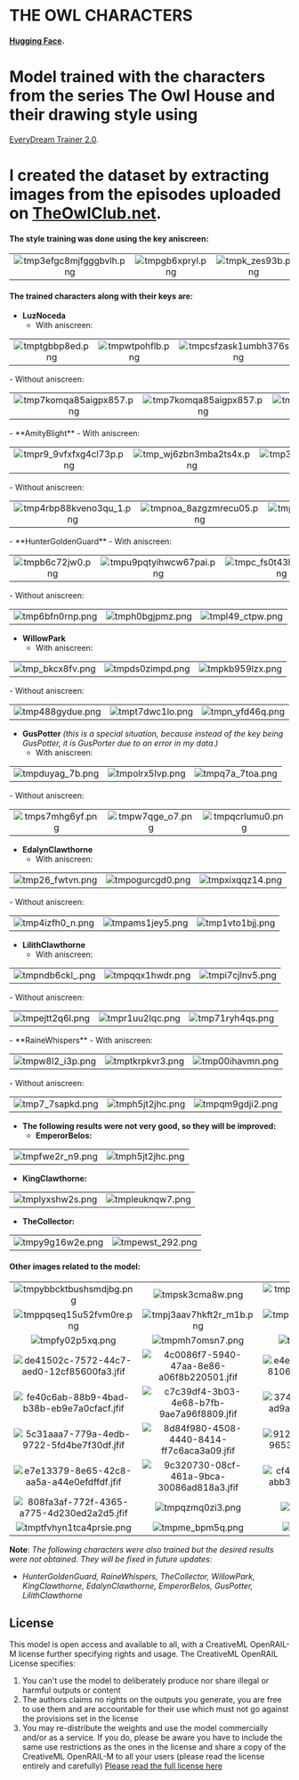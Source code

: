 # THE OWL CHARACTERS
#### [Hugging Face](https://huggingface.co/Jartemio/The_Owl_Characters_V2).

# Model trained with the characters from the series The Owl House and their drawing style using
[EveryDream Trainer 2.0](https://github.com/victorchall/EveryDream2trainer).
# I created the dataset by extracting images from the episodes uploaded on [TheOwlClub.net](https://www.theowlclub.net/).

#### The style training was done using the key **aniscreen**:
<table>
    <tr>
        <td align="center">
            <img
                src="https://huggingface.co/Jartemio/The_Owl_Characters_V2/resolve/main/images/tmp3efgc8mjfgggbvlh.png"
                alt="tmp3efgc8mjfgggbvlh.png" title="tmp3efgc8mjfgggbvlh.png" />
        </td>
        <td align="center">
            <img
                src="https://huggingface.co/Jartemio/The_Owl_Characters_V2/resolve/main/images/tmpgb6xpryl.png"
                alt="tmpgb6xpryl.png" title="tmpgb6xpryl.png"  />
        </td>
        <td align="center">
            <img
                src="https://huggingface.co/Jartemio/The_Owl_Characters_V2/resolve/main/images/tmpk_zes93b.png"
                alt="tmpk_zes93b.png" title="tmpk_zes93b.png" />
        </td>
    </tr>
</table>

#### The trained characters along with their keys are:


- **LuzNoceda**
  - With aniscreen:
<table>
    <tr>
        <td align="center">
            <img
                src="https://huggingface.co/Jartemio/The_Owl_Characters_V2/resolve/main/images/tmptgbbp8ed.png"
                alt="tmptgbbp8ed.png" title="tmptgbbp8ed.png"/>
        </td>
        <td align="center">
            <img
                src="https://huggingface.co/Jartemio/The_Owl_Characters_V2/resolve/main/images/tmpwtpohflb.png"
                alt="tmpwtpohflb.png" title="tmpwtpohflb.png" />
        </td>
        <td align="center">
            <img
                src="https://huggingface.co/Jartemio/The_Owl_Characters_V2/resolve/main/images/tmpcsfzask1umbh376s.png"
                alt="tmpcsfzask1umbh376s.png" title="tmpk_zes93b.png" />
        </td>
    </tr>
</table>
  - Without aniscreen:
<table>
    <tr>
        <td align="center">
            <img
                src="https://huggingface.co/Jartemio/The_Owl_Characters_V2/resolve/main/images/tmpl5egvhsig9dmb_3y.png"
                alt="tmp7komqa85aigpx857.png" title="tmpl5egvhsig9dmb_3y.png"/>
        </td>
        <td align="center">
            <img
                src="https://huggingface.co/Jartemio/The_Owl_Characters_V2/resolve/main/images/tmp7komqa85aigpx857.png"
                alt="tmp7komqa85aigpx857.png" title="tmp7komqa85aigpx857.png" />
        </td>
        <td align="center">
            <img
                src="https://huggingface.co/Jartemio/The_Owl_Characters_V2/resolve/main/images/tmpca1fmrfa.png"
                alt="tmpca1fmrfa.png" title="tmpca1fmrfa.png" />
        </td>
    </tr>
</table>
- **AmityBlight**
  - With aniscreen:
<table>
    <tr>
        <td align="center">
            <img
                src="https://huggingface.co/Jartemio/The_Owl_Characters_V2/resolve/main/images/tmpr9_9vfxfxg4cl73p.png"
                alt="tmpr9_9vfxfxg4cl73p.png" title="tmpr9_9vfxfxg4cl73p.png"/>
        </td>
        <td align="center">
            <img
                src="https://huggingface.co/Jartemio/The_Owl_Characters_V2/resolve/main/images/tmp_wj6zbn3mba2ts4x.png"
                alt="tmp_wj6zbn3mba2ts4x.png" title="tmp_wj6zbn3mba2ts4x.png"/>
        </td>
        <td align="center">
            <img
                src="https://huggingface.co/Jartemio/The_Owl_Characters_V2/resolve/main/images/tmp3pb40xo9.png"
                alt="tmp3pb40xo9.png" title="tmp3pb40xo9.png"  />
        </td>
    </tr>
</table>
  - Without aniscreen:
<table>
    <tr>
        <td align="center">
            <img
                src="https://huggingface.co/Jartemio/The_Owl_Characters_V2/resolve/main/images/tmp4rbp88kveno3qu_1.png"
                alt="tmp4rbp88kveno3qu_1.png" title="tmp4rbp88kveno3qu_1.png" />
        </td>
        <td align="center">
            <img
                src="https://huggingface.co/Jartemio/The_Owl_Characters_V2/resolve/main/images/tmpnoa_8azgzmrecu05.png"
                alt="tmpnoa_8azgzmrecu05.png" title="tmpnoa_8azgzmrecu05.png"  />
        </td>
        <td align="center">
            <img
                src="https://huggingface.co/Jartemio/The_Owl_Characters_V2/resolve/main/images/tmplt00ac1a.png"
                alt="tmplt00ac1a.png" title="tmplt00ac1a.png" />
        </td>
    </tr>
</table>
- **HunterGoldenGuard**
  - With aniscreen:
<table>
    <tr>
        <td align="center">
            <img
                src="https://huggingface.co/Jartemio/The_Owl_Characters_V2/resolve/main/images/tmpb6c72jw0.png"
                alt="tmpb6c72jw0.png" title="tmpb6c72jw0.png"/>
        </td>
        <td align="center">
            <img
                src="https://huggingface.co/Jartemio/The_Owl_Characters_V2/resolve/main/images/tmpu9pqtyihwcw67pai.png"
                alt="tmpu9pqtyihwcw67pai.png" title="tmpu9pqtyihwcw67pai.png"/>
        </td>
        <td align="center">
            <img
                src="https://huggingface.co/Jartemio/The_Owl_Characters_V2/resolve/main/images/tmpc_fs0t43hiu791u4.png"
                alt="tmpc_fs0t43hiu791u4.png" title="tmpc_fs0t43hiu791u4.png"  />
        </td>
    </tr>
</table>
  - Without aniscreen:
<table>
    <tr>
        <td align="center">
            <img
                src="https://huggingface.co/Jartemio/The_Owl_Characters_V2/resolve/main/images/tmp6bfn0rnp.png"
                alt="tmp6bfn0rnp.png" title="tmp6bfn0rnp.png" />
        </td>
        <td align="center">
            <img
                src="https://huggingface.co/Jartemio/The_Owl_Characters_V2/resolve/main/images/tmph0bgjpmz.png"
                alt="tmph0bgjpmz.png" title="tmph0bgjpmz.png"  />
        </td>
        <td align="center">
            <img
                src="https://huggingface.co/Jartemio/The_Owl_Characters_V2/resolve/main/images/tmpl49_ctpw.png"
                alt="tmpl49_ctpw.png" title="tmpl49_ctpw.png" />
        </td>
    </tr>
</table>

- **WillowPark**
  - With aniscreen:
<table>
    <tr>
        <td align="center">
            <img
                src="https://huggingface.co/Jartemio/The_Owl_Characters_V2/resolve/main/images/tmp_bkcx8fv.png"
                alt="tmp_bkcx8fv.png" title="tmp_bkcx8fv.png"/>
        </td>
        <td align="center">
            <img
                src="https://huggingface.co/Jartemio/The_Owl_Characters_V2/resolve/main/images/tmpds0zimpd.png"
                alt="tmpds0zimpd.png" title="tmpds0zimpd.png"/>
        </td>
        <td align="center">
            <img
                src="https://huggingface.co/Jartemio/The_Owl_Characters_V2/resolve/main/images/tmpkb959lzx.png"
                alt="tmpkb959lzx.png" title="tmpkb959lzx.png"  />
        </td>
    </tr>
</table>
  - Without aniscreen:
<table>
    <tr>
        <td align="center">
            <img
                src="https://huggingface.co/Jartemio/The_Owl_Characters_V2/resolve/main/images/tmp488gydue.png"
                alt="tmp488gydue.png" title="tmp488gydue.png" />
        </td>
        <td align="center">
            <img
                src="https://huggingface.co/Jartemio/The_Owl_Characters_V2/resolve/main/images/tmpt7dwc1lo.png"
                alt="tmpt7dwc1lo.png" title="tmpt7dwc1lo.png"  />
        </td>
        <td align="center">
            <img
                src="https://huggingface.co/Jartemio/The_Owl_Characters_V2/resolve/main/images/tmpn_yfd46q.png"
                alt="tmpn_yfd46q.png" title="tmpn_yfd46q.png" />
        </td>
    </tr>
</table>

- **GusPotter** *(this is a special situation, because instead of the key being GusPotter, it is *GusPorter* due to an error in my data.)*
  - With aniscreen:
<table>
    <tr>
        <td align="center">
            <img
                src="https://huggingface.co/Jartemio/The_Owl_Characters_V2/resolve/main/images/tmpduyag_7b.png"
                alt="tmpduyag_7b.png" title="tmpduyag_7b.png"/>
        </td>
        <td align="center">
            <img
                src="https://huggingface.co/Jartemio/The_Owl_Characters_V2/resolve/main/images/tmpolrx5lvp.png"
                alt="tmpolrx5lvp.png" title="tmpolrx5lvp.png"/>
        </td>
        <td align="center">
            <img
                src="https://huggingface.co/Jartemio/The_Owl_Characters_V2/resolve/main/images/tmpq7a_7toa.png"
                alt="tmpq7a_7toa.png" title="tmpq7a_7toa.png"  />
        </td>
    </tr>
</table>
  - Without aniscreen:
<table>
    <tr>
        <td align="center">
            <img
                src="https://huggingface.co/Jartemio/The_Owl_Characters_V2/resolve/main/images/tmps7mhg6yf.png"
                alt="tmps7mhg6yf.png" title="tmps7mhg6yf.png" />
        </td>
        <td align="center">
            <img
                src="https://huggingface.co/Jartemio/The_Owl_Characters_V2/resolve/main/images/tmpw7qge_o7.png"
                alt="tmpw7qge_o7.png" title="tmpw7qge_o7.png"  />
        </td>
        <td align="center">
            <img
                src="https://huggingface.co/Jartemio/The_Owl_Characters_V2/resolve/main/images/tmpqcrlumu0.png"
                alt="tmpqcrlumu0.png" title="tmpqcrlumu0.png" />
        </td>
    </tr>
</table>

- **EdalynClawthorne**
  - With aniscreen:
<table>
    <tr>
        <td align="center">
            <img
                src="https://huggingface.co/Jartemio/The_Owl_Characters_V2/resolve/main/images/tmp26_fwtvn.png"
                alt="tmp26_fwtvn.png" title="tmp26_fwtvn.png"/>
        </td>
        <td align="center">
            <img
                src="https://huggingface.co/Jartemio/The_Owl_Characters_V2/resolve/main/images/tmpogurcgd0.png"
                alt="tmpogurcgd0.png" title="tmpogurcgd0.png"/>
        </td>
        <td align="center">
            <img
                src="https://huggingface.co/Jartemio/The_Owl_Characters_V2/resolve/main/images/tmpxixqqz14.png"
                alt="tmpxixqqz14.png" title="tmpxixqqz14.png"  />
        </td>
    </tr>
</table>
  - Without aniscreen:
<table>
    <tr>
        <td align="center">
            <img
                src="https://huggingface.co/Jartemio/The_Owl_Characters_V2/resolve/main/images/tmp4izfh0_n.png"
                alt="tmp4izfh0_n.png" title="tmp4izfh0_n.png" />
        </td>
        <td align="center">
            <img
                src="https://huggingface.co/Jartemio/The_Owl_Characters_V2/resolve/main/images/tmpams1jey5.png"
                alt="tmpams1jey5.png" title="tmpams1jey5.png"  />
        </td>
        <td align="center">
            <img
                src="https://huggingface.co/Jartemio/The_Owl_Characters_V2/resolve/main/images/tmp1vto1bjj.png"
                alt="tmp1vto1bjj.png" title="tmp1vto1bjj.png" />
        </td>
    </tr>
</table>


- **LilithClawthorne**
  - With aniscreen:
<table>
    <tr>
        <td align="center">
            <img
                src="https://huggingface.co/Jartemio/The_Owl_Characters_V2/resolve/main/images/tmpndb6ckl_.png"
                alt="tmpndb6ckl_.png" title="tmpndb6ckl_.png"/>
        </td>
        <td align="center">
            <img
                src="https://huggingface.co/Jartemio/The_Owl_Characters_V2/resolve/main/images/tmpqqx1hwdr.png"
                alt="tmpqqx1hwdr.png" title="tmpqqx1hwdr.png"/>
        </td>
        <td align="center">
            <img
                src="https://huggingface.co/Jartemio/The_Owl_Characters_V2/resolve/main/images/tmpi7cjlnv5.png"
                alt="tmpi7cjlnv5.png" title="tmpi7cjlnv5.png"  />
        </td>
    </tr>
</table>
  - Without aniscreen:
<table>
    <tr>
        <td align="center">
            <img
                src="https://huggingface.co/Jartemio/The_Owl_Characters_V2/resolve/main/images/tmpejtt2q6l.png"
                alt="tmpejtt2q6l.png" title="tmpejtt2q6l.png" />
        </td>
        <td align="center">
            <img
                src="https://huggingface.co/Jartemio/The_Owl_Characters_V2/resolve/main/images/tmpr1uu2lqc.png"
                alt="tmpr1uu2lqc.png" title="tmpr1uu2lqc.png"  />
        </td>
        <td align="center">
            <img
                src="https://huggingface.co/Jartemio/The_Owl_Characters_V2/resolve/main/images/tmp71ryh4qs.png"
                alt="tmp71ryh4qs.png" title="tmp71ryh4qs.png" />
        </td>
    </tr>
</table>
- **RaineWhispers**
  - With aniscreen:
<table>
    <tr>
        <td align="center">
            <img
                src="https://huggingface.co/Jartemio/The_Owl_Characters_V2/resolve/main/images/tmpw8l2_i3p.png"
                alt="tmpw8l2_i3p.png" title="tmpw8l2_i3p.png"/>
        </td>
        <td align="center">
            <img
                src="https://huggingface.co/Jartemio/The_Owl_Characters_V2/resolve/main/images/tmptkrpkvr3.png"
                alt="tmptkrpkvr3.png" title="tmptkrpkvr3.png"/>
        </td>
        <td align="center">
            <img
                src="https://huggingface.co/Jartemio/The_Owl_Characters_V2/resolve/main/images/tmp00ihavmn.png"
                alt="tmp00ihavmn.png" title="tmp00ihavmn.png"  />
        </td>
    </tr>
</table>
  - Without aniscreen:
<table>
    <tr>
        <td align="center">
            <img
                src="https://huggingface.co/Jartemio/The_Owl_Characters_V2/resolve/main/images/tmp7_7sapkd.png"
                alt="tmp7_7sapkd.png" title="tmp7_7sapkd.png" />
        </td>
        <td align="center">
            <img
                src="https://huggingface.co/Jartemio/The_Owl_Characters_V2/resolve/main/images/tmph5jt2jhc.png"
                alt="tmph5jt2jhc.png" title="tmph5jt2jhc.png"  />
        </td>
        <td align="center">
            <img
                src="https://huggingface.co/Jartemio/The_Owl_Characters_V2/resolve/main/images/tmpqm9gdji2.png"
                alt="tmpqm9gdji2.png" title="tmpqm9gdji2.png" />
        </td>
    </tr>
</table>

- **The following results were not very good, so they will be improved:**
  - **EmperorBelos:**
<table>
    <tr>
        <td align="center">
            <img
                src="https://huggingface.co/Jartemio/The_Owl_Characters_V2/resolve/main/images/tmpfwe2r_n9.png"
                alt="tmpfwe2r_n9.png" title="tmpfwe2r_n9.png" />
        </td>
        <td align="center">
            <img
                src="https://huggingface.co/Jartemio/The_Owl_Characters_V2/resolve/main/images/tmpcwpxky0h.png"
                alt="tmph5jt2jhc.png" title="tmpcwpxky0h.png"  />
        </td>
    </tr>
</table>

 - **KingClawthorne:**
<table>
    <tr>
        <td align="center">
            <img
                src="https://huggingface.co/Jartemio/The_Owl_Characters_V2/resolve/main/images/tmplyxshw2s.png"
                alt="tmplyxshw2s.png" title="tmplyxshw2s.png" />
        </td>
        <td align="center">
            <img
                src="https://huggingface.co/Jartemio/The_Owl_Characters_V2/resolve/main/images/tmpleuknqw7.png"
                alt="tmpleuknqw7.png" title="tmpleuknqw7.png"  />
        </td>
    </tr>
</table>

- **TheCollector:**
<table>
    <tr>
        <td align="center">
            <img
                src="https://huggingface.co/Jartemio/The_Owl_Characters_V2/resolve/main/images/tmpy9g16w2e.png"
                alt="tmpy9g16w2e.png" title="tmpy9g16w2e.png" />
        </td>
        <td align="center">
            <img
                src="https://huggingface.co/Jartemio/The_Owl_Characters_V2/resolve/main/images/tmpewst_292.png"
                alt="tmpewst_292.png" title="tmpewst_292.png"  />
        </td>
    </tr>
</table>

#### Other images related to the model:                

<table>
    <tr>
        <td align="center">
            <img
                src="https://huggingface.co/Jartemio/The_Owl_Characters_V2/resolve/main/images/tmpybbcktbushsmdjbg.png"
                alt="tmpybbcktbushsmdjbg.png" title="tmpybbcktbushsmdjbg.png" />
        </td>
        <td align="center">
            <img
                src="https://huggingface.co/Jartemio/The_Owl_Characters_V2/resolve/main/images/tmpsk3cma8w.png"
                alt="tmpsk3cma8w.png" title="tmpsk3cma8w.png"  />
        </td>
        <td align="center">
            <img
                src="https://huggingface.co/Jartemio/The_Owl_Characters_V2/resolve/main/images/tmpr9_9vfxfxg4cl73p.png"
                alt="tmpr9_9vfxfxg4cl73p.png" title="tmpr9_9vfxfxg4cl73p.png" />
        </td>
    </tr>
    <tr>
        <td align="center">
            <img
                src="https://huggingface.co/Jartemio/The_Owl_Characters_V2/resolve/main/images/tmppqseq15u52fvm0re.png"
                alt="tmppqseq15u52fvm0re.png" title="tmppqseq15u52fvm0re.png" />
        </td>
        <td align="center">
            <img
                src="https://huggingface.co/Jartemio/The_Owl_Characters_V2/resolve/main/images/tmpj3aav7hkft2r_m1b.png"
                alt="tmpj3aav7hkft2r_m1b.png" title="tmpj3aav7hkft2r_m1b.png"  />
        </td>
        <td align="center">
            <img
                src="https://huggingface.co/Jartemio/The_Owl_Characters_V2/resolve/main/images/tmph4or82wbzk31rvbe.png"
                alt="tmph4or82wbzk31rvbe.png" title="tmph4or82wbzk31rvbe.png" />
        </td>
    </tr>
    <tr>
        <td align="center">
            <img
                src="https://huggingface.co/Jartemio/The_Owl_Characters_V2/resolve/main/images/tmpfy02p5xq.png"
                alt="tmpfy02p5xq.png" title="tmpfy02p5xq.png" />
        </td>
        <td align="center">
            <img
                src="https://huggingface.co/Jartemio/The_Owl_Characters_V2/resolve/main/images/tmpmh7omsn7.png"
                alt="tmpmh7omsn7.png" title="tmpmh7omsn7.png"  />
        </td>
        <td align="center">
            <img
                src="https://huggingface.co/Jartemio/The_Owl_Characters_V2/resolve/main/images/tmpwww_beg5.jpg"
                alt="tmpwww_beg5.jpg" title="tmpwww_beg5.jpg" />
        </td>
    </tr>
    <tr>
        <td align="center">
            <img
                src="https://huggingface.co/Jartemio/The_Owl_Characters_V2/resolve/main/images/de41502c-7572-44c7-aed0-12cf85600fa3.jfif"
                alt="de41502c-7572-44c7-aed0-12cf85600fa3.jfif" title="de41502c-7572-44c7-aed0-12cf85600fa3.jfif" />
        </td>
        <td align="center">
            <img
                src="https://huggingface.co/Jartemio/The_Owl_Characters_V2/resolve/main/images/4c0086f7-5940-47aa-8e86-a06f8b220501.jfif"
                alt="4c0086f7-5940-47aa-8e86-a06f8b220501.jfif" title="4c0086f7-5940-47aa-8e86-a06f8b220501.jfif"  />
        </td>
        <td align="center">
            <img
                src="https://huggingface.co/Jartemio/The_Owl_Characters_V2/resolve/main/images/e4ee0845-9a64-40a8-8106-a5a941699364.jfif"
                alt="e4ee0845-9a64-40a8-8106-a5a941699364.jfif" title="e4ee0845-9a64-40a8-8106-a5a941699364.jfif" />
        </td>
    </tr>
    <tr>
        <td align="center">
            <img
                src="https://huggingface.co/Jartemio/The_Owl_Characters_V2/resolve/main/images/fe40c6ab-88b9-4bad-b38b-eb9e7a0cfacf.jfif"
                alt="fe40c6ab-88b9-4bad-b38b-eb9e7a0cfacf.jfif" title="fe40c6ab-88b9-4bad-b38b-eb9e7a0cfacf.jfif" />
        </td>
        <td align="center">
            <img
                src="https://huggingface.co/Jartemio/The_Owl_Characters_V2/resolve/main/images/c7c39df4-3b03-4e68-b7fb-9ae7a96f8809.jfif"
                alt="c7c39df4-3b03-4e68-b7fb-9ae7a96f8809.jfif" title="c7c39df4-3b03-4e68-b7fb-9ae7a96f8809.jfif"  />
        </td>
        <td align="center">
            <img
                src="https://huggingface.co/Jartemio/The_Owl_Characters_V2/resolve/main/images/3744481e-ecc0-46ab-ad9a-4e8374cb4d98.jfif"
                alt="3744481e-ecc0-46ab-ad9a-4e8374cb4d98.jfif" title="3744481e-ecc0-46ab-ad9a-4e8374cb4d98.jfif" />
        </td>
    </tr>
    <tr>
        <td align="center">
            <img
                src="https://huggingface.co/Jartemio/The_Owl_Characters_V2/resolve/main/images/5c31aaa7-779a-4edb-9722-5fd4be7f30df.jfif"
                alt="5c31aaa7-779a-4edb-9722-5fd4be7f30df.jfif" title="5c31aaa7-779a-4edb-9722-5fd4be7f30df.jfif" />
        </td>
        <td align="center">
            <img
                src="https://huggingface.co/Jartemio/The_Owl_Characters_V2/resolve/main/images/8d84f980-4508-4440-8414-ff7c6aca3a09.jfif"
                alt="8d84f980-4508-4440-8414-ff7c6aca3a09.jfif" title="8d84f980-4508-4440-8414-ff7c6aca3a09.jfif"  />
        </td>
        <td align="center">
            <img
                src="https://huggingface.co/Jartemio/The_Owl_Characters_V2/resolve/main/images/9127b248-c3be-4302-9653-2f661d257a6a.jfif"
                alt="9127b248-c3be-4302-9653-2f661d257a6a.jfif" title="9127b248-c3be-4302-9653-2f661d257a6a.jfif" />
        </td>
    </tr>
    <tr>
        <td align="center">
            <img
                src="https://huggingface.co/Jartemio/The_Owl_Characters_V2/resolve/main/images/e7e13379-8e65-42c8-aa5a-a44e0efdffdf.jfif"
                alt="e7e13379-8e65-42c8-aa5a-a44e0efdffdf.jfif" title="e7e13379-8e65-42c8-aa5a-a44e0efdffdf.jfif" />
        </td>
        <td align="center">
            <img
                src="https://huggingface.co/Jartemio/The_Owl_Characters_V2/resolve/main/images/9c320730-08cf-461a-9bca-30086ad818a3.jfif"
                alt="9c320730-08cf-461a-9bca-30086ad818a3.jfif" title="9c320730-08cf-461a-9bca-30086ad818a3.jfif"  />
        </td>
        <td align="center">
            <img
                src="https://huggingface.co/Jartemio/The_Owl_Characters_V2/resolve/main/images/cf4b225f-53ab-442c-abb3-0ca33cdb4207.jfif"
                alt="cf4b225f-53ab-442c-abb3-0ca33cdb4207.jfif" title="cf4b225f-53ab-442c-abb3-0ca33cdb4207.jfif" />
        </td>
    </tr>
    <tr>
        <td align="center">
            <img
                src="https://huggingface.co/Jartemio/The_Owl_Characters_V2/resolve/main/images/808fa3af-772f-4365-a775-4d230ed2a2d5.jfif"
                alt="808fa3af-772f-4365-a775-4d230ed2a2d5.jfif" title="808fa3af-772f-4365-a775-4d230ed2a2d5.jfif" />
        </td>
        <td align="center">
            <img
                src="https://huggingface.co/Jartemio/The_Owl_Characters_V2/resolve/main/images/tmpqzmq0zi3.png"
                alt="tmpqzmq0zi3.png" title="tmpqzmq0zi3.png"  />
        </td>
        <td align="center">
            <img
                src="https://huggingface.co/Jartemio/The_Owl_Characters_V2/resolve/main/images/tmp7uhbyh_r.png"
                alt="tmp7uhbyh_r.png" title="tmp7uhbyh_r.png" />
        </td>
    </tr>
    <tr>
        <td align="center">
            <img
                src="https://huggingface.co/Jartemio/The_Owl_Characters_V2/resolve/main/images/tmptfvhyn1tca4prsie.png"
                alt="tmptfvhyn1tca4prsie.png" title="tmptfvhyn1tca4prsie.png" />
        </td>
        <td align="center">
            <img
                src="https://huggingface.co/Jartemio/The_Owl_Characters_V2/resolve/main/images/tmpme_bpm5q.png"
                alt="tmpme_bpm5q.png" title="tmpme_bpm5q.png"  />
        </td>
        <td align="center">
            <img
                src="https://huggingface.co/Jartemio/The_Owl_Characters_V2/resolve/main/images/tmpn37_afcj.png"
                alt="tmpn37_afcj.png" title="tmpn37_afcj.png" />
        </td>
    </tr>
</table>

**Note**: *The following characters were also trained but the desired results were not obtained. They
will be fixed in future updates:*

- *HunterGoldenGuard, RaineWhispers, TheCollector, WillowPark, KingClawthorne, EdalynClawthorne, EmperorBelos,
GusPotter, LilithClawthorne*

## License

This model is open access and available to all, with a CreativeML OpenRAIL-M license further specifying rights and usage.
The CreativeML OpenRAIL License specifies: 
1. You can't use the model to deliberately produce nor share illegal or harmful outputs or content 
2. The authors claims no rights on the outputs you generate, you are free to use them and are accountable for their use which must not go against the provisions set in the license
3. You may re-distribute the weights and use the model commercially and/or as a service. If you do, please be aware you have to include the same use restrictions as the ones in the license and share a copy of the CreativeML OpenRAIL-M to all your users (please read the license entirely and carefully)
[Please read the full license here](https://huggingface.co/spaces/CompVis/stable-diffusion-license)
